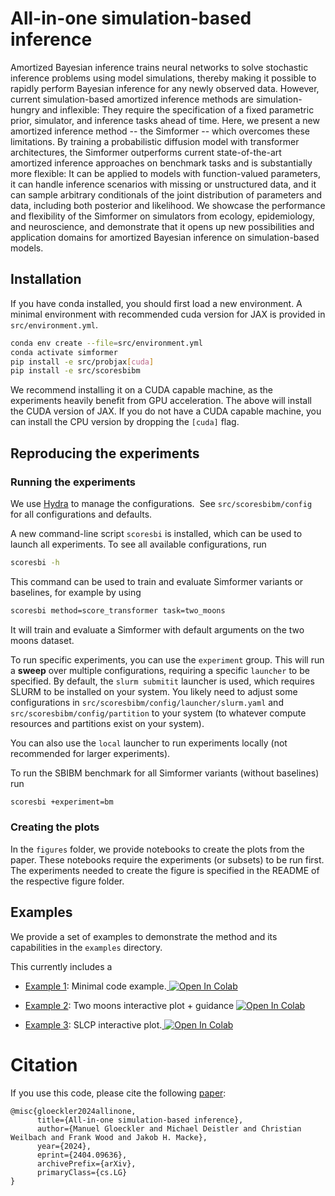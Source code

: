 
# All-in-one simulation-based inference

Amortized Bayesian inference trains neural networks to solve stochastic inference problems using model simulations, thereby making it possible to rapidly perform Bayesian inference for any newly observed data. However, current simulation-based amortized inference methods are simulation-hungry and inflexible: They require the specification of a fixed parametric prior, simulator, and inference tasks ahead of time. Here, we present a new amortized inference method -- the Simformer -- which overcomes these limitations. By training a probabilistic diffusion model with transformer architectures, the Simformer outperforms current state-of-the-art amortized inference approaches on benchmark tasks and is substantially more flexible: It can be applied to models with function-valued parameters, it can handle inference scenarios with missing or unstructured data, and it can sample arbitrary conditionals of the joint distribution of parameters and data, including both posterior and likelihood. We showcase the performance and flexibility of the Simformer on simulators from ecology, epidemiology, and neuroscience, and demonstrate that it opens up new possibilities and application domains for amortized Bayesian inference on simulation-based models.


## Installation

If you have conda installed, you should first load a new environment. A minimal environment with
recommended cuda version for JAX is provided in `src/environment.yml`.

```bash
conda env create --file=src/environment.yml
conda activate simformer
pip install -e src/probjax[cuda]
pip install -e src/scoresbibm
```

We recommend installing it on a CUDA capable machine, as the experiments heavily benefit
from GPU acceleration. The above will install the CUDA version of JAX. If you do not have 
a CUDA capable machine, you can install the CPU version by dropping the `[cuda]` flag. 


## Reproducing the experiments
### Running the experiments

We use [Hydra](https://github.com/facebookresearch/hydra) to manage the configurations.  See `src/scoresbibm/config` for all configurations and defaults.

A new command-line script `scoresbi` is installed, which can be used to launch all experiments. To see all available configurations, run

```bash
scoresbi -h
```
This command can be used to train and evaluate Simformer variants or baselines, for example by using

```bash
scoresbi method=score_transformer task=two_moons
```
It will train and evaluate a Simformer with default arguments on the two moons dataset.

To run specific experiments, you can use the `experiment` group. This will run a **sweep** over multiple configurations, requiring a specific `launcher` to be specified. By default, the `slurm submitit` launcher is used, which requires SLURM to be installed on your system. You likely need to adjust some configurations in `src/scoresbibm/config/launcher/slurm.yaml` and `src/scoresbibm/config/partition` to your system (to whatever compute resources and partitions exist on your system).

You can also use the `local` launcher to run experiments locally (not recommended for larger experiments).

To run the SBIBM benchmark for all Simformer variants (without baselines) run

```bash
scoresbi +experiment=bm
```

### Creating the plots

In the `figures` folder, we provide notebooks to create the plots from the paper. These notebooks require the experiments (or subsets) to be run first. The experiments needed to create the figure is specified in the README of the respective figure folder.

## Examples

We provide a set of examples to demonstrate the method and its capabilities in the `examples` directory.

This currently includes a
* [Example 1](1_minimal_code_example.ipynb): Minimal code example.<a target="_blank" href="https://colab.research.google.com/github/mackelab/simformer/blob/main/example/1_minimal_code_example.ipynb">
  <img src="https://colab.research.google.com/assets/colab-badge.svg" alt="Open In Colab"/>
</a>

* [Example 2](2_two_moons_example.ipynb): Two moons interactive plot + guidance <a target="_blank" href="https://colab.research.google.com/github/mackelab/simformer/blob/main/example/2_two_moons_example.ipynb">
  <img src="https://colab.research.google.com/assets/colab-badge.svg" alt="Open In Colab"/>
</a>

* [Example 3](3_slcp_example.ipynb): SLCP interactive plot.<a target="_blank" href="https://colab.research.google.com/github/mackelab/simformer/blob/main/example/3_slcp_example.ipynb">
  <img src="https://colab.research.google.com/assets/colab-badge.svg" alt="Open In Colab"/>
</a>


# Citation

If you use this code, please cite the following [paper](https://arxiv.org/abs/2404.09636):

```
@misc{gloeckler2024allinone,
      title={All-in-one simulation-based inference}, 
      author={Manuel Gloeckler and Michael Deistler and Christian Weilbach and Frank Wood and Jakob H. Macke},
      year={2024},
      eprint={2404.09636},
      archivePrefix={arXiv},
      primaryClass={cs.LG}
}
```

